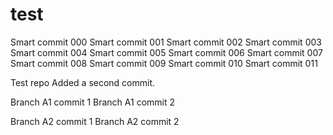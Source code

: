 # test

Smart commit 000
Smart commit 001
Smart commit 002
Smart commit 003
Smart commit 004
Smart commit 005
Smart commit 006
Smart commit 007
Smart commit 008
Smart commit 009
Smart commit 010
Smart commit 011



Test repo
Added a second commit.

Branch A1 commit 1
Branch A1 commit 2

Branch A2 commit 1
Branch A2 commit 2

